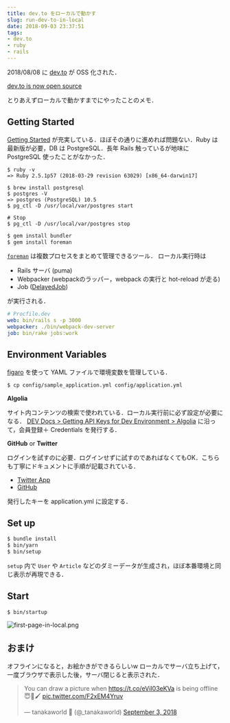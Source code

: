 ```yaml
---
title: dev.to をローカルで動かす
slug: run-dev-to-in-local
date: 2018-09-03 23:37:51
tags:
- dev.to
- ruby
- rails
---
```


2018/08/08 に [dev.to](https://dev.to) が OSS 化された．

[dev.to is now open source](https://dev.to/ben/devto-is-now-open-source-5n1)

とりあえずローカルで動かすまでにやったことのメモ．

## Getting Started

[Getting Started](https://github.com/thepracticaldev/dev.to#getting-started) が充実している．ほぼその通りに進めれば問題ない．Ruby は最新版が必要，DB は PostgreSQL．長年 Rails 触っているが地味に PostgreSQL 使ったことがなかった．

```
$ ruby -v
=> Ruby 2.5.1p57 (2018-03-29 revision 63029) [x86_64-darwin17]

$ brew install postgresql
$ postgres -V
=> postgres (PostgreSQL) 10.5
$ pg_ctl -D /usr/local/var/postgres start

# Stop
$ pg_ctl -D /usr/local/var/postgres stop
```


```bash
$ gem install bundler
$ gem install foreman
```

[`foreman`](https://github.com/theforeman/foreman) は複数プロセスをまとめて管理できるツール．
ローカル実行時は

- Rails サーバ (puma)
- Webpacker (webpackのラッパー，webpack の実行と hot-reload が走る)
- Job ([DelayedJob](https://github.com/collectiveidea/delayed_job_active_record))

が実行される．

```yaml
# Procfile.dev
web: bin/rails s -p 3000
webpacker: ./bin/webpack-dev-server
job: bin/rake jobs:work
```

## Environment Variables

[figaro](https://github.com/laserlemon/figaro) を使って YAML ファイルで環境変数を管理している．

```bash
$ cp config/sample_application.yml config/application.yml
```

**Algolia**

サイト内コンテンツの検索で使われている．ローカル実行前に必ず設定が必要になる．
[DEV Docs > Getting API Keys for Dev Environment > Algolia](https://docs.dev.to/get-api-keys-dev-env/#algolia) に沿って，会員登録＋ Credentials を発行する．


**GitHub** or **Twitter**

ログインを試すのに必要．ログインせずに試すのであればなくてもOK．こちらも丁寧にドキュメントに手順が記載されている．

- [Twitter App](https://docs.dev.to/get-api-keys-dev-env/#twitter-app)
- [GitHub](https://docs.dev.to/get-api-keys-dev-env/#github)



発行したキーを application.yml に設定する．


## Set up

```bash
$ bundle install
$ bin/yarn
$ bin/setup
```

`setup` 内で `User` や `Article` などのダミーデータが生成され，ほぼ本番環境と同じ表示が再現できる．


## Start
```
$ bin/startup
```

![first-page-in-local.png](first-page-in-local.png "first-page-in-local")


## おまけ

オフラインになると，お絵かきができるらしいw
ローカルでサーバ立ち上げて，一度ブラウザで表示した後，サーバ閉じると表示された．

<blockquote class="twitter-tweet" data-lang="en"><p lang="en" dir="ltr">You can draw a picture when <a href="https://t.co/eViI03eKVa">https://t.co/eViI03eKVa</a> is being offline 😇🎨🖌 <a href="https://t.co/F2xEM4Yruv">pic.twitter.com/F2xEM4Yruv</a></p>&mdash; tanakaworld 🧢 (@_tanakaworld) <a href="https://twitter.com/_tanakaworld/status/1036630495843381248?ref_src=twsrc%5Etfw">September 3, 2018</a></blockquote>
<script async src="https://platform.twitter.com/widgets.js" charset="utf-8"></script>

